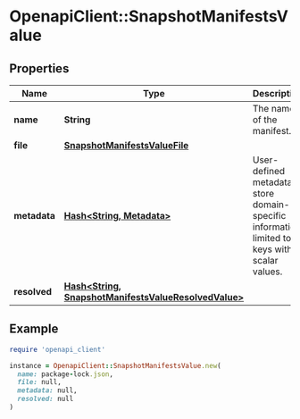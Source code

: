 # OpenapiClient::SnapshotManifestsValue

## Properties

| Name | Type | Description | Notes |
| ---- | ---- | ----------- | ----- |
| **name** | **String** | The name of the manifest. |  |
| **file** | [**SnapshotManifestsValueFile**](SnapshotManifestsValueFile.md) |  | [optional] |
| **metadata** | [**Hash&lt;String, Metadata&gt;**](Metadata.md) | User-defined metadata to store domain-specific information limited to 8 keys with scalar values. | [optional] |
| **resolved** | [**Hash&lt;String, SnapshotManifestsValueResolvedValue&gt;**](SnapshotManifestsValueResolvedValue.md) |  | [optional] |

## Example

```ruby
require 'openapi_client'

instance = OpenapiClient::SnapshotManifestsValue.new(
  name: package-lock.json,
  file: null,
  metadata: null,
  resolved: null
)
```

